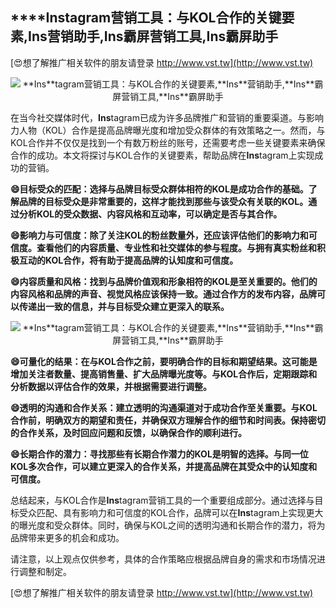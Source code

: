 ## ****Ins**tagram营销工具：与KOL合作的关键要素,**Ins**营销助手,**Ins**霸屏营销工具,**Ins**霸屏助手**

[😍想了解推广相关软件的朋友请登录 http://www.vst.tw](http://www.vst.tw)

 <center><img src="https://vst.tw/MP4/tuiguang/png/7.png" alt="**Ins**tagram营销工具：与KOL合作的关键要素,**Ins**营销助手,**Ins**霸屏营销工具,**Ins**霸屏助手"></center>

在当今社交媒体时代，**Ins**tagram已成为许多品牌推广和营销的重要渠道。与影响力人物（KOL）合作是提高品牌曝光度和增加受众群体的有效策略之一。然而，与KOL合作并不仅仅是找到一个有数万粉丝的账号，还需要考虑一些关键要素来确保合作的成功。本文将探讨与KOL合作的关键要素，帮助品牌在**Ins**tagram上实现成功的营销。

**😄目标受众的匹配：选择与品牌目标受众群体相符的KOL是成功合作的基础。了解品牌的目标受众是非常重要的，这样才能找到那些与该受众有关联的KOL。通过分析KOL的受众数据、内容风格和互动率，可以确定是否与其合作。**

**😄影响力与可信度：除了关注KOL的粉丝数量外，还应该评估他们的影响力和可信度。查看他们的内容质量、专业性和社交媒体的参与程度。与拥有真实粉丝和积极互动的KOL合作，将有助于提高品牌的认知度和可信度。**

**😄内容质量和风格：找到与品牌价值观和形象相符的KOL是至关重要的。他们的内容风格和品牌的声音、视觉风格应该保持一致。通过合作方的发布内容，品牌可以传递出一致的信息，并与目标受众建立更深入的联系。**

 <center><img src="https://vst.tw/MP4/tuiguang/png/8.png" alt="**Ins**tagram营销工具：与KOL合作的关键要素,**Ins**营销助手,**Ins**霸屏营销工具,**Ins**霸屏助手"></center>

**😄可量化的结果：在与KOL合作之前，要明确合作的目标和期望结果。这可能是增加关注者数量、提高销售量、扩大品牌曝光度等。与KOL合作后，定期跟踪和分析数据以评估合作的效果，并根据需要进行调整。**

**😄透明的沟通和合作关系：建立透明的沟通渠道对于成功合作至关重要。与KOL合作前，明确双方的期望和责任，并确保双方理解合作的细节和时间表。保持密切的合作关系，及时回应问题和反馈，以确保合作的顺利进行。**

**😄长期合作的潜力：寻找那些有长期合作潜力的KOL是明智的选择。与同一位KOL多次合作，可以建立更深入的合作关系，并提高品牌在其受众中的认知度和可信度。**

总结起来，与KOL合作是**Ins**tagram营销工具的一个重要组成部分。通过选择与目标受众匹配、具有影响力和可信度的KOL合作，品牌可以在**Ins**tagram上实现更大的曝光度和受众群体。同时，确保与KOL之间的透明沟通和长期合作的潜力，将为品牌带来更多的机会和成功。

请注意，以上观点仅供参考，具体的合作策略应根据品牌自身的需求和市场情况进行调整和制定。

[😍想了解推广相关软件的朋友请登录 http://www.vst.tw](http://www.vst.tw)



